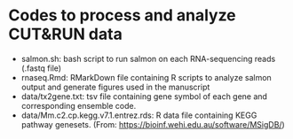 # Codes to process and analyze CUT&RUN data
- salmon.sh: bash script to run salmon on each RNA-sequencing reads (.fastq file)
- rnaseq.Rmd: RMarkDown file containing R scripts to analyze salmon output and generate figures used in the manuscript
- data/tx2gene.txt: tsv file containing gene symbol of each gene and corresponding ensemble code. 
- data/Mm.c2.cp.kegg.v7.1.entrez.rds: R data file containing KEGG pathway genesets. (From: https://bioinf.wehi.edu.au/software/MSigDB/)
